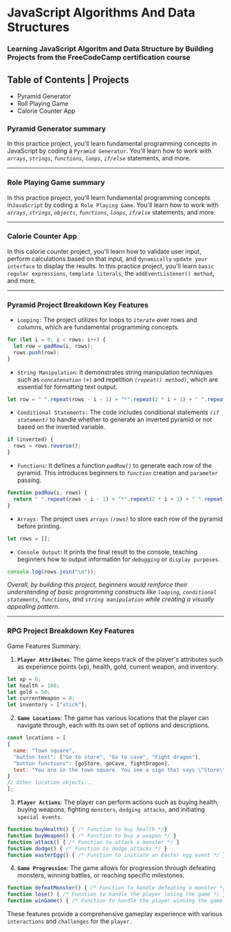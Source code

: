 # JavaScript Algorithms And Data Structures

### Learning JavaScript Algoritm and Data Structure by Building Projects from the FreeCodeCamp certification course

## Table of Contents | Projects

+ Pyramid Generator
+ Roll Playing Game
+ Calorie Counter App

### Pyramid Generator summary

In this practice project, you'll learn fundamental programming concepts in JavaScript by coding a `Pyramid Generator`. You'll learn how to work with _`arrays`_, _`strings`_, _`functions`_, _`loops`_, _`if/else`_ statements, and more.

---
### Role Playing Game summary
In this practice project, you'll learn fundamental programming concepts in`JavaScript` by coding a` Role Playing Game`. You'll learn how to work with _`arrays`_, _`strings`_, _`objects`_, _`functions`_, _`loops`_, _`if/else`_ statements, and more.

---
### Calorie Counter App

In this calorie counter project, you'll learn how to validate user input, perform calculations based on that input, and `dynamically` `update your interface` to display the results.
In this practice project, you'll learn `basic regular expressions`, `template literals`, the `addEventListener() method`, and more.

---
### Pyramid Project Breakdown Key Features

- `Looping:` The project utilizes for loops to _`iterate`_ over rows and columns, which are fundamental programming concepts.

```javascript
for (let i = 0; i < rows; i++) {
  let row = padRow(i, rows);
  rows.push(row);
}
```

- `String Manipulation`: It demonstrates string manipulation techniques such as _`concatenation`_ `(+)` and repetition _`(repeat() method)`_, which are essential for formatting text output.

```javascript
let row = " ".repeat(rows - i - 1) + "*".repeat(2 * i + 1) + " ".repeat(rows - i - 1);
```

- `Conditional Statements:` The code includes conditional statements _`(if statement)`_ to handle whether to generate an inverted pyramid or not based on the inverted variable.

```javascript
if (inverted) {
  rows = rows.reverse();
}
```

- `Functions`: It defines a function _`padRow()`_ to generate each row of the pyramid. This introduces beginners to _`function`_ creation and `parameter` passing.

```javascript
function padRow(i, rows) {
  return " ".repeat(rows - i - 1) + "*".repeat(2 * i + 1) + " ".repeat(rows - i - 1);
}
```

- `Arrays:` The project uses _`arrays`_ _`(rows)`_ to store each row of the pyramid before printing.

```javascript
let rows = [];
```

- `Console Output`: It prints the final result to the console, teaching beginners how to output information for _`debugging`_ or `display purposes`.

```javascript
console.log(rows.join("\n"));
```

_Overall, by building this project, beginners would reinforce their understanding of basic programming constructs like `looping`, `conditional statements`, `functions`, and `string manipulation` while creating a visually appealing pattern_.

---

### RPG Project Breakdown Key Features
Game Features Summary:

1. __`Player Attributes`__: The game keeps track of the player's attributes such as experience points (xp), health, gold, current weapon, and inventory.

```javascript
let xp = 0;
let health = 100;
let gold = 50;
let currentWeapon = 0;
let inventory = ["stick"];

```
2. __`Game Locations`__: The game has various locations that the player can navigate through, each with its own set of options and descriptions.
  
  ```javascript
  const locations = [
  {
    name: "Town square",
    "button text": ["Go to store", "Go to cave", "Fight dragon"],
    "button functions": [goStore, goCave, fightDragon],
    text: "You are in the town square. You see a sign that says \"Store\"."
  }
  // Other location objects...
  ];

```
3. __`Player Actions`__: The player can perform actions such as buying health, buying weapons, fighting `monsters`, `dodging attacks`, and initiating `special events`.

```javascript
function buyHealth() { /* Function to buy health */}
function buyWeapon() { /* Function to buy a weapon */ }
function attack() { /* Function to attack a monster */ }
function dodge() { /* Function to dodge attacks */ }
function easterEgg() { /* Function to initiate an Easter egg event */ }
```

4. __`Game Progression`__: The game allows for progression through defeating monsters, winning battles, or reaching specific milestones.
```javascript
function defeatMonster() { /* Function to handle defeating a monster */ }
function lose() { /* Function to handle the player losing the game */ }
function winGame() { /* Function to handle the player winning the game */ }
```
These features provide a comprehensive gameplay experience with various` interactions` and `challenges` for the `player.`
